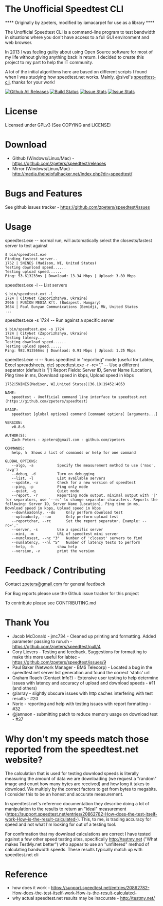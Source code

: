 The Unofficial Speedtest CLI
============================

**** Originally by zpeters, modified by iamacarpet for use as a library ****

The Unofficial Speedtest CLI is a command-line program to test
bandwidth in situations where you don't have access to a full GUI
environment and web browser.

In [2013 I was feeling guilty](http://thehelpfulhacker.net/2013/07/29/giving-something-back/)
about using Open Source software for most of my life without giving
anything back in return.  I decided to create this project to my part
to help the IT community.

A lot of the initial algorithms here are based on different scripts I
found when I was studying how speedtest.net works.  Mainly, @sivel's
[speedtest-cli](https://github.com/sivel/speedtest-cli),
thanks for your work!

[![Github All Releases](https://img.shields.io/github/downloads/zpeters/speedtest/total.svg?style=plastic)](https://github.com/zpeters/speedtest)
[![Build Status](https://drone.io/github.com/zpeters/speedtest/status.png)](https://drone.io/github.com/zpeters/speedtest/latest)
[![Issue Stats](http://www.issuestats.com/github/zpeters/speedtest/badge/pr)](http://www.issuestats.com/github/zpeters/speedtest)
[![Issue Stats](http://www.issuestats.com/github/zpeters/speedtest/badge/issue)](http://www.issuestats.com/github/zpeters/speedtest)

License
=======
Licensed under GPLv3 (See COPYING and LICENSE)

Download
========
- Github (Windows/Linux/Mac) - https://github.com/zpeters/speedtest/releases
- Mirror (Windows/Linux/Mac) - http://media.thehelpfulhacker.net/index.php?dir=speedtest/

Bugs and Features
=================
See github issues tracker - https://github.com/zpeters/speedtest/issues

Usage
=====
speedtest.exe -- normal run, will automatically select the closests/fastest server to test against
```shell
$ bin/speedtest.exe
Finding fastest server..
1752 | 5NINES (Madison, WI, United States)
Testing download speed......
Testing upload speed......
Ping: 53.613233ms | Download: 13.34 Mbps | Upload: 3.89 Mbps
```

speedtest.exe -l -- List servers
```shell
$ bin/speedtest.ext -l
1724 | CityNet (Zaporizhzhya, Ukraine)
2966 | FUSION MEDIA Kft. (Budapest, Hungary)
3634 | Paul Bunyan Communications (Bemidji, MN, United States
...

```

speedtest.exe -s 1724 -- Run against a specific server
```shell
$ bin/speedtest.exe -s 1724
1724 | CityNet (Zaporizhzhya, Ukraine)
Testing latency...
Testing download speed......
Testing upload speed......
Ping: 982.913566ms | Download: 0.91 Mbps | Upload: 1.25 Mbps
```

speedtest.exe -r -- Runs speedtest in "reporting" mode (useful for Labtec, Excel spreadsheets, etc)
speedtest.exe -r -rc="," -- Use a different separator (default is '|')
Report Fields: Server ID, Server Name (Location), Ping time in ms, Download speed in kbps, Upload speed in kbps
```shell
1752|5NINES(Madison, WI,United States)|36.18|19452|4053
```

```shell
NAME:
   speedtest - Unofficial command line interface to speedtest.net (https://github.com/zpeters/speedtest)

USAGE:
   speedtest [global options] command [command options] [arguments...]

VERSION:
   v0.8.6

AUTHOR(S):
   Zach Peters - zpeters@gmail.com - github.com/zpeters

COMMANDS:
   help, h	Shows a list of commands or help for one command

GLOBAL OPTIONS:
   --algo, -a 			Specify the measurement method to use ('max', 'avg')
   --debug, -d			Turn on debugging
   --list, -l			List available servers
   --update, -u			Check for a new version of speedtest
   --ping, -p			Ping only mode
   --quiet, -q			Quiet mode
   --report, -r			Reporting mode output, minimal output with '|' for separators, use '--rc' to change separator characters. Reports the following: Server ID, Server Name (Location), Ping time in ms, Download speed in kbps, Upload speed in kbps
   --downloadonly, --do		Only perform download test
   --uploadonly, --uo		Only perform upload test
   --reportchar, --rc 		Set the report separator. Example: --rc=','
   --server, -s 		Use a specific server
   --mini, -m 			URL of speedtest mini server
   --numclosest, --nc "3"	Number of 'closest' servers to find
   --numlatency, --nl "5"	Number of latency tests to perform
   --help, -h			show help
   --version, -v		print the version

```

Feedback / Contributing
=======================
Contact zpeters@gmail.com for general feedback

For Bug reports please use the Github issue tracker for this project

To contribute please see CONTRIBUTING.md

Thank You
=========
- Jacob McDonald - jmc734 - Cleaned up printing and formatting.  Added parameter passing to run.sh - https://github.com/zpeters/speedtest/pull/4
- Cory Lievers - Testing and feedback. Suggestions for formatting to make this more useful for labtec - https://github.com/zpeters/speedtest/issues/9
- Paul Baker (Network Manager - BMS Telecorp) - Located a bug in the speedtest.net server list generation and found the correct 'static' url
- Graham Roach (Contact Info?) - Extensive user testing to help determine issues with latency and accuracy of upload and download speeds - #11 (and others)
- @larray - slightly obscure issues with http caches interfering with test results - #20
- Noric - reporting and help with testing issues with report formatting - #32
- @jannson - submitting patch to reduce memory usage on download test - #37

Why don't my speeds match those reported from the speedtest.net website?
========================================================================
The calculation that is used for testing download speeds is literally measuring the amount of data we are downloading (we request a "random" image and count how many bytes are received) and how long it takes to download.  We multiply by the correct factors to get from bytes to megabits. I consider this to be an honest and accurate measurement.

In speedtest.net's reference documentation they describe doing a lot of manipulation to the results to return an "ideal" measurement (https://support.speedtest.net/entries/20862782-How-does-the-test-itself-work-How-is-the-result-calculated-). This, to me, is trading accuracy for speed and not what I'm looking for out of a testing tool.

For confirmation that my download calculations are correct I have tested against a few other speed testing sites, specifically http://testmy.net ("What makes TestMy.net better") who appear to use an "unfiltered" method of calculating bandwidth speeds.  These results typically match up with speedtest.net cli


Reference
=========
- how does it work - https://support.speedtest.net/entries/20862782-How-does-the-test-itself-work-How-is-the-result-calculated-
- why actual speedtest.net results may be inaccurate - http://testmy.net/
